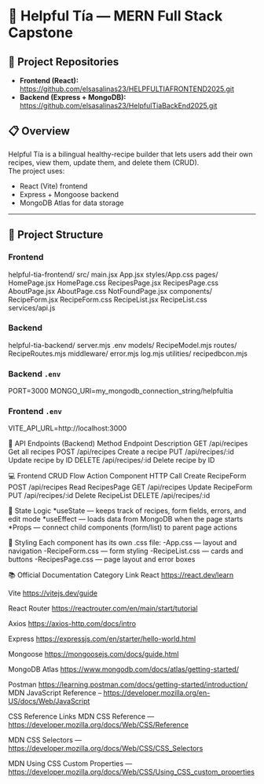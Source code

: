 # 🍲 Helpful Tía — MERN Full Stack Capstone

## 📂 Project Repositories

- **Frontend (React):** 
https://github.com/elsasalinas23/HELPFULTIAFRONTEND2025.git
- **Backend (Express + MongoDB):**
https://github.com/elsasalinas23/HelpfulTiaBackEnd2025.git 




## 📋 Overview
Helpful Tía is a bilingual healthy-recipe builder that lets users add their own recipes, view them, update them, and delete them (CRUD).  
The project uses:
- React (Vite) frontend  
- Express + Mongoose backend  
- MongoDB Atlas for data storage  

---

## 🧱 Project Structure

### Frontend
helpful-tia-frontend/
src/
main.jsx
App.jsx
styles/App.css
pages/
HomePage.jsx
HomePage.css
RecipesPage.jsx
RecipesPage.css
AboutPage.jsx
AboutPage.css
NotFoundPage.jsx
components/
RecipeForm.jsx
RecipeForm.css
RecipeList.jsx
RecipeList.css
services/api.js

### Backend
helpful-tia-backend/
server.mjs
.env
models/
RecipeModel.mjs
routes/
RecipeRoutes.mjs
middleware/
error.mjs
log.mjs
utilities/
recipedbcon.mjs

### Backend `.env`
PORT=3000
MONGO_URI=my_mongodb_connection_string/helpfultia


### Frontend `.env`
VITE_API_URL=http://localhost:3000

🔗 API Endpoints (Backend)
Method	Endpoint	    Description
GET	    /api/recipes	Get all recipes
POST	/api/recipes	Create a recipe
PUT	    /api/recipes/:id	Update recipe by ID
DELETE	/api/recipes/:id	Delete recipe by ID

💻 Frontend CRUD Flow
Action	Component	HTTP Call
Create	RecipeForm	POST /api/recipes
Read	RecipesPage	GET /api/recipes
Update	RecipeForm	PUT /api/recipes/:id
Delete	RecipeList	DELETE /api/recipes/:id

🧠 State Logic
*useState — keeps track of recipes, form fields, errors, and edit mode
*useEffect — loads data from MongoDB when the page starts
*Props — connect child components (form/list) to parent page actions

🎨 Styling
Each component has its own .css file:
-App.css — layout and navigation
-RecipeForm.css — form styling
-RecipeList.css — cards and buttons
-RecipesPage.css — page layout and error boxes




📚 Official Documentation
Category	        Link
React	            https://react.dev/learn

Vite	            https://vitejs.dev/guide

React Router	    https://reactrouter.com/en/main/start/tutorial

Axios	            https://axios-http.com/docs/intro

Express	            https://expressjs.com/en/starter/hello-world.html

Mongoose	        https://mongoosejs.com/docs/guide.html

MongoDB Atlas	    https://www.mongodb.com/docs/atlas/getting-started/

Postman	            https://learning.postman.com/docs/getting-started/introduction/
 MDN JavaScript Reference – https://developer.mozilla.org/en-US/docs/Web/JavaScript

 CSS Reference Links
 MDN CSS Reference — https://developer.mozilla.org/docs/Web/CSS/Reference

MDN CSS Selectors — https://developer.mozilla.org/docs/Web/CSS/CSS_Selectors

MDN Using CSS Custom Properties — https://developer.mozilla.org/docs/Web/CSS/Using_CSS_custom_properties


